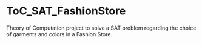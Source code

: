 # ToC_SAT_FashionStore
Theory of Computation project to solve a SAT problem regarding the choice of garments and colors in a Fashion Store.
